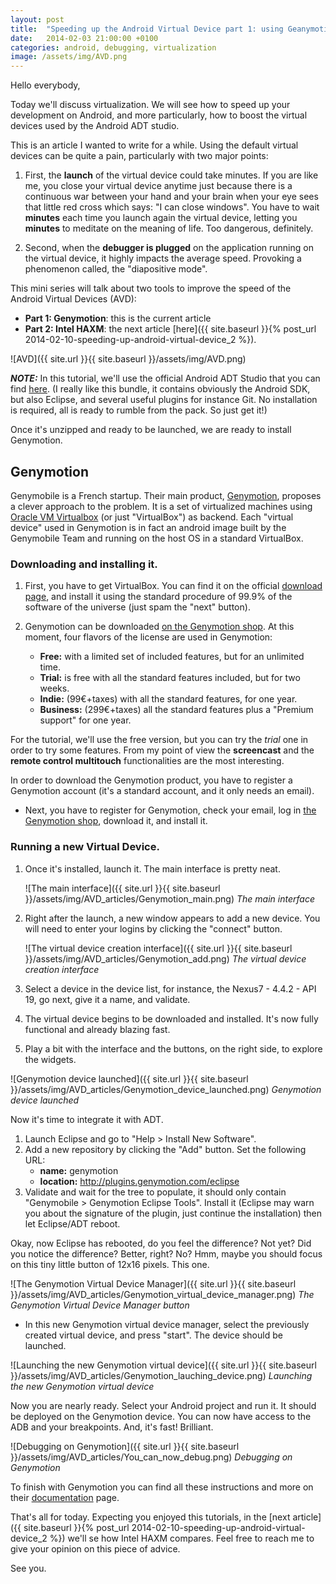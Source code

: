 ```yaml
---
layout: post
title:  "Speeding up the Android Virtual Device part 1: using Geanymotion!"
date:   2014-02-03 21:00:00 +0100
categories: android, debugging, virtualization
image: /assets/img/AVD.png
---
```

Hello everybody,

Today we'll discuss virtualization. 
We will see how to speed up your development on Android, and more particularly, how to boost the virtual devices used by the Android ADT studio.

This is an article I wanted to write for a while.
Using the default virtual devices can be quite a pain, particularly with two major points:

1. First, the **launch** of the virtual device could take minutes. 
If you are like me, you close your virtual device anytime just because there is a continuous war between your hand and your brain when your eye sees that little red cross which says: "I can close windows".
You have to wait **minutes** each time you launch again the virtual device, letting you **minutes** to meditate on the meaning of life. Too dangerous, definitely.

2. Second, when the **debugger is plugged** on the application running on the virtual device, it highly impacts the average speed.
Provoking a phenomenon called, the "diapositive mode".

This mini series will talk about two tools to improve the speed of the Android Virtual Devices (AVD):
- **Part 1: Genymotion**: this is the current article
- **Part 2: Intel HAXM**: the next article [here]({{ site.baseurl }}{% post_url 2014-02-10-speeding-up-android-virtual-device_2 %}).

![AVD]({{ site.url }}{{ site.baseurl }}/assets/img/AVD.png)

**_NOTE:_** In this tutorial, we'll use the official Android ADT Studio that you can find [here](http://developer.android.com/sdk/index.html).
(I really like this bundle, it contains obviously the Android SDK, but also Eclipse, and several useful plugins for instance Git. 
No installation is required, all is ready to rumble from the pack. So just get it!)

Once it's unzipped and ready to be launched, we are ready to install Genymotion.

## Genymotion

Genymobile is a French startup. Their main product, [Genymotion](http://www.genymotion.com/), proposes a clever approach to the problem.
It is a set of virtualized machines using [Oracle VM Virtualbox](https://www.virtualbox.org/) (or just "VirtualBox") as backend.
Each "virtual device" used in Genymotion is in fact an android image built by the Genymobile Team and running on the host OS in a standard VirtualBox.

### Downloading and installing it.

1. First, you have to get VirtualBox. You can find it on the official [download page](https://www.virtualbox.org/wiki/Downloads), and install it using the standard procedure of 99.9% of the software of the universe (just spam the "next" button).

2. Genymotion can be downloaded [on the Genymotion shop](https://shop.genymotion.com/index.php?controller=order-opc). 
At this moment, four flavors of the license are used in Genymotion:
   - **Free:** with a limited set of included features, but for an unlimited time.
   - **Trial:** is free with all the standard features included, but for two weeks.
   - **Indie:** (99€+taxes) with all the standard features, for one year.
   - **Business:** (299€+taxes) all the standard features plus a "Premium support" for one year.

For the tutorial, we'll use the free version, but you can try the *trial* one in order to try some features. 
From my point of view the **screencast** and the **remote control multitouch** functionalities are the most interesting.

In order to download the Genymotion product, you have to register a Genymotion account (it's a standard account, and it only needs an email).

- Next, you have to register for Genymotion, check your email, log in [the Genymotion shop](https://cloud.genymotion.com/page/launchpad/download/), download it, and install it.

### Running a new Virtual Device.

1. Once it's installed, launch it. The main interface is pretty neat.

   ![The main interface]({{ site.url }}{{ site.baseurl }}/assets/img/AVD_articles/Genymotion_main.png)
   *The main interface*

2. Right after the launch, a new window appears to add a new device. You will need to enter your logins by clicking the "connect" button.

   ![The virtual device creation interface]({{ site.url }}{{ site.baseurl }}/assets/img/AVD_articles/Genymotion_add.png)
   *The virtual device creation interface*

3. Select a device in the device list, for instance, the Nexus7 - 4.4.2 - API 19, go next, give it a name, and validate.
4. The virtual device begins to be downloaded and installed. It's now fully functional and already blazing fast.
5. Play a bit with the interface and the buttons, on the right side, to explore the widgets.

![Genymotion device launched]({{ site.url }}{{ site.baseurl }}/assets/img/AVD_articles/Genymotion_device_launched.png)
*Genymotion device launched*

Now it's time to integrate it with ADT.

1. Launch Eclipse and go to "Help > Install New Software".
2. Add a new repository by clicking the "Add" button. Set the following URL:
   - **name:** genymotion
   - **location:** http://plugins.genymotion.com/eclipse
3. Validate and wait for the tree to populate, it should only contain "Genymobile > Genymotion Eclipse Tools". Install it (Eclipse may warn you about the signature of the plugin, just continue the installation) then let Eclipse/ADT reboot.

Okay, now Eclipse has rebooted, do you feel the difference? Not yet? Did you notice the difference? Better, right? No? Hmm, maybe you should focus on this tiny little button of 12x16 pixels. This one.

![The Genymotion Virtual Device Manager]({{ site.url }}{{ site.baseurl }}/assets/img/AVD_articles/Genymotion_virtual_device_manager.png)
*The Genymotion Virtual Device Manager button*

- In this new Genymotion virtual device manager, select the previously created virtual device, and press "start". The device should be launched.

![Launching the new Genymotion virtual device]({{ site.url }}{{ site.baseurl }}/assets/img/AVD_articles/Genymotion_lauching_device.png)
*Launching the new Genymotion virtual device*

Now you are nearly ready. Select your Android project and run it. It should be deployed on the Genymotion device. You can now have access to the ADB and your breakpoints. And, it's fast! Brilliant.

![Debugging on Genymotion]({{ site.url }}{{ site.baseurl }}/assets/img/AVD_articles/You_can_now_debug.png)
*Debugging on Genymotion*

To finish with Genymotion you can find all these instructions and more on their [documentation](https://cloud.genymotion.com/page/doc/) page.

That's all for today. 
Expecting you enjoyed this tutorials, in the [next article]({{ site.baseurl }}{% post_url 2014-02-10-speeding-up-android-virtual-device_2 %}) we'll se how Intel HAXM compares. 
Feel free to reach me to give your opinion on this piece of advice.

See you.





